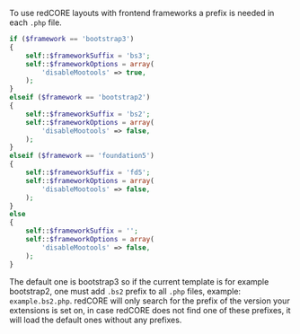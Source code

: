 To use redCORE layouts with frontend frameworks a prefix is needed in each `.php` file.
```php
if ($framework == 'bootstrap3')
{
    self::$frameworkSuffix = 'bs3';
    self::$frameworkOptions = array(
        'disableMootools' => true,
    );
}
elseif ($framework == 'bootstrap2')
{
    self::$frameworkSuffix = 'bs2';
    self::$frameworkOptions = array(
        'disableMootools' => false,
    );
}
elseif ($framework == 'foundation5')
{
    self::$frameworkSuffix = 'fd5';
    self::$frameworkOptions = array(
        'disableMootools' => false,
    );
}
else
{
    self::$frameworkSuffix = '';
    self::$frameworkOptions = array(
        'disableMootools' => false,
    );
}
```

The default one is bootstrap3 so if the current template is for example bootstrap2, one must add `.bs2` prefix to all `.php` files, example: `example.bs2.php`. redCORE will only search for the prefix of the version your extensions is set on, in case redCORE does not find one of these prefixes, it will load the default ones without any prefixes.